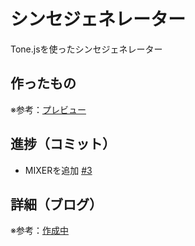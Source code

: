 # シンセジェネレーター

Tone.jsを使ったシンセジェネレーター

## 作ったもの

※参考：[プレビュー]()

## 進捗（コミット）

- MIXERを追加 [#3](https://github.com/ryo-i/synth-generator/issues/3)

## 詳細（ブログ）

※参考：[作成中]()